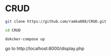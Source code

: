 # CRUD

```bash
git clone https://github.com/ramka808/CRUD.git
```

```bash
cd CRUD
```

```bash
dokcker-compose up
```
go to http://localhost:8000/display.php
